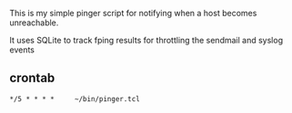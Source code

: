 This is my simple pinger script for notifying when a host becomes unreachable.

It uses SQLite to track fping results for throttling the sendmail and syslog events

## crontab
```
*/5 * * * *     ~/bin/pinger.tcl
```
